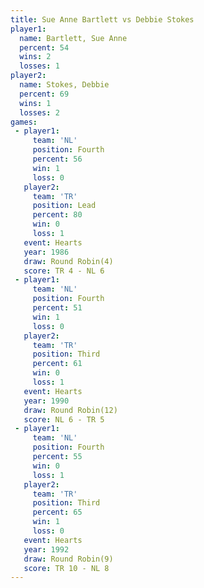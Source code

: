 ```yaml
---
title: Sue Anne Bartlett vs Debbie Stokes
player1:                  
  name: Bartlett, Sue Anne
  percent: 54             
  wins: 2                 
  losses: 1               
player2:                  
  name: Stokes, Debbie    
  percent: 69             
  wins: 1                 
  losses: 2               
games:
 - player1:          
     team: 'NL'      
     position: Fourth
     percent: 56     
     win: 1          
     loss: 0         
   player2:        
     team: 'TR'    
     position: Lead
     percent: 80   
     win: 0        
     loss: 1       
   event: Hearts       
   year: 1986          
   draw: Round Robin(4)
   score: TR 4 - NL 6  
 - player1:          
     team: 'NL'      
     position: Fourth
     percent: 51     
     win: 1          
     loss: 0         
   player2:         
     team: 'TR'     
     position: Third
     percent: 61    
     win: 0         
     loss: 1        
   event: Hearts        
   year: 1990           
   draw: Round Robin(12)
   score: NL 6 - TR 5   
 - player1:          
     team: 'NL'      
     position: Fourth
     percent: 55     
     win: 0          
     loss: 1         
   player2:         
     team: 'TR'     
     position: Third
     percent: 65    
     win: 1         
     loss: 0        
   event: Hearts       
   year: 1992          
   draw: Round Robin(9)
   score: TR 10 - NL 8 
---
```

